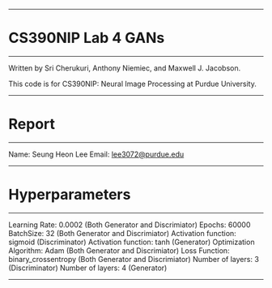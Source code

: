 --------------------------------------------------------------------------------
# CS390NIP Lab 4 GANs
--------------------------------------------------------------------------------

Written by Sri Cherukuri, Anthony Niemiec, and Maxwell J. Jacobson.


This code is for CS390NIP: Neural Image Processing at Purdue University.


--------------------------------------------------------------------------------
# Report
--------------------------------------------------------------------------------

Name: Seung Heon Lee
Email: lee3072@purdue.edu

--------------------------------------------------------------------------------
# Hyperparameters
--------------------------------------------------------------------------------

Learning Rate: 0.0002 (Both Generator and Discrimiator)
Epochs: 60000
BatchSize: 32 (Both Generator and Discrimiator)
Activation function: sigmoid (Discriminator)
Activation function: tanh (Generator) 
Optimization Algorithm: Adam (Both Generator and Discrimiator)
Loss Function: binary_crossentropy (Both Generator and Discrimiator)
Number of layers: 3 (Discriminator)
Number of layers: 4 (Generator)

--------------------------------------------------------------------------------